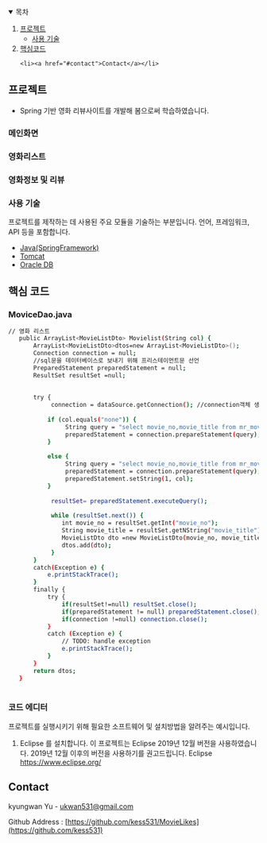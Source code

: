 
<details open="open">
  <summary>목차</summary>
  <ol>
    <li>
      <a href="#프로젝트">프로젝트</a>
      <ul>
        <li><a href="#사용-기술">사용 기술</a></li>
      </ul>
    </li>
 <li><a href="#핵심-코드">핵심코드</a></li>

    <li><a href="#contact">Contact</a></li>
  </ol>
</details>



<!-- ABOUT THE PROJECT -->
## 프로젝트


* Spring 기반 영화 리뷰사이트를 개발해 봄으로써 학습하였습니다.


### 메인화면

### 영화리스트

### 영화정보 및 리뷰



### 사용 기술

프로젝트를 제작하는 데 사용된 주요 모듈을 기술하는 부분입니다. 언어, 프레임워크, API 등을 포함합니다.

* [Java(SpringFramework)](https://spring.io/projects/spring-framework)
* [Tomcat](http://tomcat.apache.org/)
* [Oracle DB](https://www.oracle.com/database/)
<!-- CODE -->
## 핵심 코드



### 

### MoviceDao.java


 
 ```sh
 // 영화 리스트 
	public ArrayList<MovieListDto> Movielist(String col) {
		ArrayList<MovieListDto>dtos=new ArrayList<MovieListDto>();
		Connection connection = null;
		//sql문을 데이터베이스로 보내기 위해 프리스테이먼트문 선언
		PreparedStatement preparedStatement = null;
		ResultSet resultSet =null;
		
		
		try {
			 connection = dataSource.getConnection(); //connection객체 생성
			
			if (col.equals("none")) {
				 String query = "select movie_no,movie_title from mr_movie";
				 preparedStatement = connection.prepareStatement(query);//스테이트먼트 객체 생성
			}
			
			else {
				 String query = "select movie_no,movie_title from mr_movie where movie_genre Like ? ";  //장르 
				 preparedStatement = connection.prepareStatement(query);//스테이트먼트 객체 생성
				 preparedStatement.setString(1, col);
			}
			
			 resultSet= preparedStatement.executeQuery();
			 
			 while (resultSet.next()) {
				int movie_no = resultSet.getInt("movie_no");
				String movie_title = resultSet.getNString("movie_title");
				MovieListDto dto =new MovieListDto(movie_no, movie_title);
				dtos.add(dto);
			 }
		}
		catch(Exception e) {
			e.printStackTrace();
		}
		finally {
			try {
				if(resultSet!=null) resultSet.close();
				if(preparedStatement != null) preparedStatement.close();
				if(connection !=null) connection.close();
			}
			catch (Exception e) {
				// TODO: handle exception
				e.printStackTrace();
			}
		}
		return dtos;
	}
	
   ```

<!-- GETTING STARTED -->

### 코드 에디터

프로젝트를 실행시키기 위해 필요한 소프트웨어 및 설치방법을 알려주는 예시입니다.

1. Eclipse 를 설치합니다. 이 프로젝트는 Eclipse 2019년 12월 버전을 사용하였습니다. 2019년 12월 이후의 버전을 사용하기를 권고드립니다.
Eclipse https://www.eclipse.org/
  




## Contact

kyungwan Yu - ukwan531@gmail.com

Github Address : [https://github.com/kess531/MovieLikes](https://github.com/kess531)


